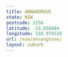 ```yaml
---
title: ANNANGROVE
state: NSW
postcode: 2156
latitude: -33.656984
longitude: 150.974528
url: /nsw/annangrove/
layout: suburb
---
```

